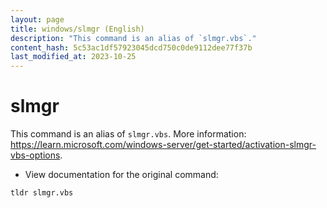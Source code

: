 ```yaml
---
layout: page
title: windows/slmgr (English)
description: "This command is an alias of `slmgr.vbs`."
content_hash: 5c53ac1df57923045dcd750c0de9112dee77f37b
last_modified_at: 2023-10-25
---
```

# slmgr

This command is an alias of `slmgr.vbs`.
More information: <https://learn.microsoft.com/windows-server/get-started/activation-slmgr-vbs-options>.

- View documentation for the original command:

`tldr slmgr.vbs`
